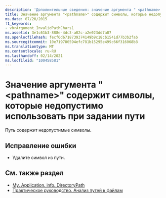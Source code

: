 ```yaml
---
description: 'Дополнительные сведения: значение аргумента " <pathname> " содержит символы, недопустимые в имени пути'
title: Значение аргумента "<pathname>" содержит символы, которые недопустимо использовать при задании пути
ms.date: 07/20/2015
f1_keywords:
- vbrArgument_InvalidPathChars1
ms.assetid: 3e1c61b3-888e-4dc3-a02c-a2e023dd7a07
ms.openlocfilehash: fecf6d6718739374149b9c18cb1541d77b3b2fab
ms.sourcegitcommit: 10e719780594efc781b15295e499c66f316068b8
ms.translationtype: MT
ms.contentlocale: ru-RU
ms.lasthandoff: 02/14/2021
ms.locfileid: "100458581"
---
```

# <a name="argument-value-pathname-contains-characters-that-are-not-valid-in-a-path-name"></a>Значение аргумента "\<pathname>" содержит символы, которые недопустимо использовать при задании пути

Путь содержит недопустимые символы.  
  
## <a name="to-correct-this-error"></a>Исправление ошибки  
  
- Удалите символ из пути.  
  
## <a name="see-also"></a>См. также раздел

- [My. Application. info. DirectoryPath](xref:Microsoft.VisualBasic.ApplicationServices.AssemblyInfo.DirectoryPath)
- [Практическое руководство. Анализ путей к файлам](../developing-apps/programming/drives-directories-files/how-to-parse-file-paths.md)
